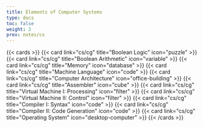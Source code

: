 ```yaml
---
title: Elements of Computer Systems
type: docs
toc: false
weight: 2
prev: notes/cs
---
```


{{< cards >}}
{{< card link="cs/cg" title="Boolean Logic" icon="puzzle" >}}
{{< card link="cs/cg" title="Boolean Arithmetic" icon="variable" >}}
{{< card link="cs/cg" title="Memory" icon="database" >}}
{{< card link="cs/cg" title="Machine Language" icon="code" >}}
{{< card link="cs/cg" title="Computer Architecture" icon="office-building" >}}
{{< card link="cs/cg" title="Assembler" icon="cube" >}}
{{< card link="cs/cg" title="Virtual Machine I: Processing" icon="filter" >}}
{{< card link="cs/cg" title="Virtual Machine II: Control" icon="filter" >}}
{{< card link="cs/cg" title="Compiler I: Syntax" icon="code" >}}
{{< card link="cs/cg" title="Compiler II: Code Generation" icon="code" >}}
{{< card link="cs/cg" title="Operating System" icon="desktop-computer" >}}
{{< /cards >}}

